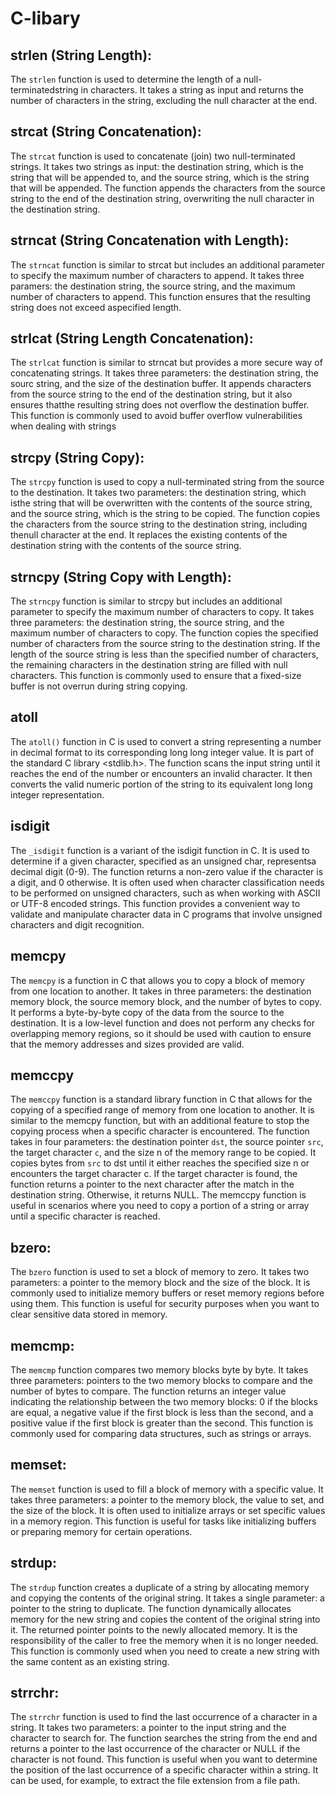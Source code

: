 # C-libary
## strlen (String Length): 
The ```strlen``` function is used to determine the length of a null-terminatedstring in characters. It takes a string as input and returns 
the number of characters in the string, excluding the null character at the end.
## strcat (String Concatenation):
The ```strcat``` function is used to concatenate (join) two null-terminated strings. It takes two strings as input: the destination string, which is the string that will be appended to, and the source string, which is the string that will be appended. The function appends the characters from the source string to the end of the destination string, overwriting the null character in the destination string.
## strncat (String Concatenation with Length):
The ```strncat``` function is similar to strcat but includes an additional parameter to specify the maximum number of characters to append. It takes three paramers: the destination string, the source string, and the maximum number of characters to append. This function ensures that the resulting string does not exceed aspecified length.
## strlcat (String Length Concatenation):
The ```strlcat``` function is similar to strncat but provides a more secure way of concatenating strings. It takes three parameters: the destination string, the sourc string, and the size of the destination buffer. It appends characters from the source string to the end of the destination string, but it also ensures thatthe resulting string does not overflow the destination buffer. This function is commonly used to avoid buffer overflow vulnerabilities when dealing with strings
## strcpy (String Copy):
The ```strcpy``` function is used to copy a null-terminated string from the source to the destination. It takes two parameters: the destination string, which isthe string that will be overwritten with the contents of the source string, and the source string, which is the string to be copied. The function copies the characters from the source string to the destination string, including thenull character at the end. It replaces the existing contents of the destination string with the contents of the source string.
## strncpy (String Copy with Length):
The ```strncpy``` function is similar to strcpy but includes an additional parameter to specify the maximum number of characters to copy. It takes three parameters: the destination string, the source string, and the maximum number of characters to copy. The function copies the specified number of characters from the source string to the destination string. If the length of the source string is less than the specified number of characters, the remaining characters in the destination string are filled with null characters. This function is commonly used to ensure that a fixed-size buffer is not overrun during string copying.
## atoll
The ``atoll()`` function in C is used to convert a string representing a number in decimal format to its corresponding long long integer value. It is part of the standard C library <stdlib.h>. The function scans the input string until it reaches the end of the number or encounters an invalid character. It then converts the valid numeric portion of the string to its equivalent long long integer representation.
## isdigit
The ``_isdigit`` function is a variant of the isdigit function in C. It is used to determine if a given character, specified as an unsigned char, representsa decimal digit (0-9). The function returns a non-zero value if the character is a digit, and 0 otherwise. It is often used when character classification needs to be performed on unsigned characters, such as when working with ASCII or UTF-8 encoded strings. This function provides a convenient way to validate and manipulate character data in C programs that involve unsigned characters and digit recognition. 
## memcpy
The ``memcpy`` is a function in C that allows you to copy a block of memory from one location to another. It takes in three parameters: the destination memory block, the source memory block, and the number of bytes to copy. It performs a byte-by-byte copy of the data from the source to the destination. It is a low-level function and does not perform any checks for overlapping memory regions, so it should be used with caution to ensure that the memory addresses and sizes provided are valid.
## memccpy
The ``memccpy`` function is a standard library function in C that allows for the copying of a specified range of memory from one location to another. It is similar to the memcpy function, but with an additional feature to stop the copying process when a specific character is encountered. The function takes in four parameters: the destination pointer ``dst``, the source pointer ``src``, the target character ``c``, and the size n of the memory range to be copied. It copies bytes from ``src`` to dst until it either reaches the specified size n or encounters the target character c. If the target character is found, the function returns a pointer to the next character after the match in the destination string. Otherwise, it returns NULL. The memccpy function is useful in scenarios where you need to copy a portion of a string or array until a specific character is reached.
## bzero:
The ``bzero`` function is used to set a block of memory to zero. It takes two parameters: a pointer to the memory block and the size of the block. It is commonly used to initialize memory buffers or reset memory regions before using them. This function is useful for security purposes when you want to clear sensitive data stored in memory.

## memcmp:
The ``memcmp`` function compares two memory blocks byte by byte. It takes three parameters: pointers to the two memory blocks to compare and the number of bytes to compare. The function returns an integer value indicating the relationship between the two memory blocks: 0 if the blocks are equal, a negative value if the first block is less than the second, and a positive value if the first block is greater than the second. This function is commonly used for comparing data structures, such as strings or arrays.

## memset:
The ``memset`` function is used to fill a block of memory with a specific value. It takes three parameters: a pointer to the memory block, the value to set, and the size of the block. It is often used to initialize arrays or set specific values in a memory region. This function is useful for tasks like initializing buffers or preparing memory for certain operations.

## strdup:
The ``strdup`` function creates a duplicate of a string by allocating memory and copying the contents of the original string. It takes a single parameter: a pointer to the string to duplicate. The function dynamically allocates memory for the new string and copies the content of the original string into it. The returned pointer points to the newly allocated memory. It is the responsibility of the caller to free the memory when it is no longer needed. This function is commonly used when you need to create a new string with the same content as an existing string.

## strrchr:
The ``strrchr`` function is used to find the last occurrence of a character in a string. It takes two parameters: a pointer to the input string and the character to search for. The function searches the string from the end and returns a pointer to the last occurrence of the character or NULL if the character is not found. This function is useful when you want to determine the position of the last occurrence of a specific character within a string. It can be used, for example, to extract the file extension from a file path.
